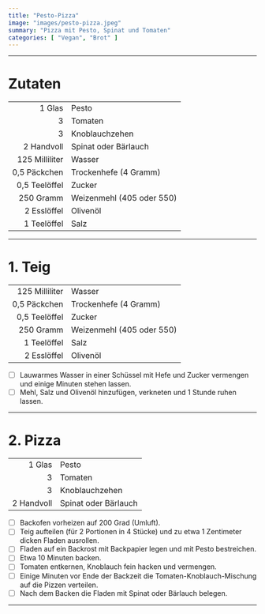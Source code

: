 ```yaml
---
title: "Pesto-Pizza"
image: "images/pesto-pizza.jpeg"
summary: "Pizza mit Pesto, Spinat und Tomaten"
categories: [ "Vegan", "Brot" ]
---
```


---

# Zutaten

|                |                           |
|---------------:|:--------------------------|
|         1 Glas | Pesto                     |
|              3 | Tomaten                   |
|              3 | Knoblauchzehen            |
|     2 Handvoll | Spinat oder Bärlauch      |
| 125 Milliliter | Wasser                    |
|   0,5 Päckchen | Trockenhefe (4 Gramm)     |
|  0,5 Teelöffel | Zucker                    |
|      250 Gramm | Weizenmehl (405 oder 550) |
|    2 Esslöffel | Olivenöl                  |
|    1 Teelöffel | Salz                      |

---

# 1. Teig

|                |                           |
|---------------:|:--------------------------|
| 125 Milliliter | Wasser                    |
|   0,5 Päckchen | Trockenhefe (4 Gramm)     |
|  0,5 Teelöffel | Zucker                    |
|      250 Gramm | Weizenmehl (405 oder 550) |
|    1 Teelöffel | Salz                      |
|    2 Esslöffel | Olivenöl                  |

- [ ] Lauwarmes Wasser in einer Schüssel mit Hefe und Zucker vermengen und einige Minuten stehen lassen.
- [ ] Mehl, Salz und Olivenöl hinzufügen, verkneten und 1 Stunde ruhen lassen.

---

# 2. Pizza

|            |                      |
|-----------:|:---------------------|
|     1 Glas | Pesto                |
|          3 | Tomaten              |
|          3 | Knoblauchzehen       |
| 2 Handvoll | Spinat oder Bärlauch |

- [ ] Backofen vorheizen auf 200 Grad (Umluft).
- [ ] Teig aufteilen (für 2 Portionen in 4 Stücke) und zu etwa 1 Zentimeter dicken Fladen ausrollen.
- [ ] Fladen auf ein Backrost mit Backpapier legen und mit Pesto bestreichen.
- [ ] Etwa 10 Minuten backen.
- [ ] Tomaten entkernen, Knoblauch fein hacken und vermengen.
- [ ] Einige Minuten vor Ende der Backzeit die Tomaten-Knoblauch-Mischung auf die Pizzen verteilen.
- [ ] Nach dem Backen die Fladen mit Spinat oder Bärlauch belegen.

---
